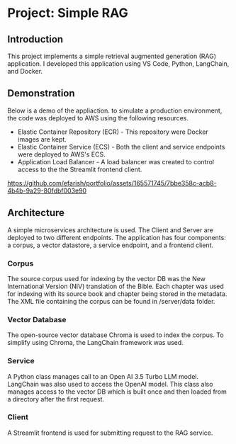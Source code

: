 # Project:  Simple RAG

## Introduction

This project implements a simple retrieval augmented generation (RAG) application. I developed this application using VS Code, Python, LangChain, and Docker. 

## Demonstration

Below is a demo of the appliaction. to simulate a production environment, the code was deployed to AWS using the following resources. 

- Elastic Container Repository (ECR) - This repository were Docker images are kept.
- Elastic Container Service (ECS) - Both the client and service endpoints were deployed to AWS's ECS.
- Application Load Balancer - A load balancer was created to control access to the the Streamlit frontend client.   

https://github.com/efarish/portfolio/assets/165571745/7bbe358c-acb8-4b4b-9a29-80fdbf003e90

## Architecture

A simple microservices architecture is used. The Client and Server are deployed to two different endpoints. The application has four components: a corpus, a vector datastore, a service endpoint, and a frontend client. 

### Corpus

The source corpus used for indexing by the vector DB was the New International Version (NIV) translation of the Bible. Each chapter was used for indexing with its source book and chapter being stored in the metadata. The XML file containing the corpus can be found in /server/data folder.

### Vector Database

The open-source vector database Chroma is used to index the corpus. To simplify using Chroma, the LangChain framework was used.

### Service

A Python class manages call to an Open AI 3.5 Turbo LLM model. LangChain was also used to access the OpenAI model. This class also manages access to the vector DB which is built once and then loaded from a directory after the first request. 

### Client

A Streamlit frontend is used for submitting request to the RAG service. 






